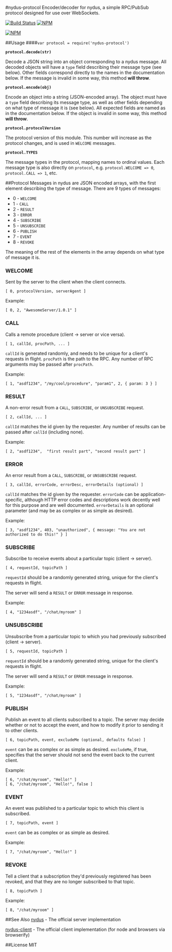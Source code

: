 #nydus-protocol
Encoder/decoder for nydus, a simple RPC/PubSub protocol designed for use over WebSockets.

[![Build Status](https://img.shields.io/travis/tec27/nydus-protocol.png?style=flat)](https://travis-ci.org/tec27/nydus-protocol)
[![NPM](https://img.shields.io/npm/v/nydus-protocol.svg?style=flat)](https://www.npmjs.org/package/nydus-protocol)

[![NPM](https://nodei.co/npm/nydus-protocol.png)](https://nodei.co/npm/nydus-protocol/)

##Usage
####`var protocol = require('nydus-protocol')`

<b><code>protocol.decode(str)</code></b>

Decode a JSON string into an object corresponding to a nydus message. All decoded objects will have a `type` field describing their message type (see below). Other fields correspond directly to the names in the documentation below. If the message is invalid in some way, this method <b>will throw</b>.

<b><code>protocol.encode(obj)</code></b>

Encode an object into a string (JSON-encoded array). The object must have a `type` field describing its message type, as well as other fields depending on what type of message it is (see below). All expected fields are named as in the documentation below. If the object is invalid in some way, this method <b>will throw</b>.

<b><code>protocol.protocolVersion</code></b>

The protocol version of this module. This number will increase as the protocol changes, and is used in `WELCOME` messages.

<b><code>protocol.TYPES</code></b>

The message types in the protocol, mapping names to ordinal values. Each message type is also directly on `protocol`, e.g. `protocol.WELCOME => 0`, `protocol.CALL => 1`, etc.

##Protocol
Messages in nydus are JSON encoded arrays, with the first element describing the type of message. There are 9 types of messages:

* 0 - `WELCOME`
* 1 - `CALL`
* 2 - `RESULT`
* 3 - `ERROR`
* 4 - `SUBSCRIBE`
* 5 - `UNSUBSCRIBE`
* 6 - `PUBLISH`
* 7 - `EVENT`
* 8 - `REVOKE`

The meaning of the rest of the elements in the array depends on what type of message it is.

### WELCOME
Sent by the server to the client when the client connects. 

```
[ 0, protocolVersion, serverAgent ]
```
Example:
```
[ 0, 2, "AwesomeServer/1.0.1" ]
```

### CALL
Calls a remote procedure (client -> server or vice versa).

```
[ 1, callId, procPath, ... ]
```
`callId` is generated randomly, and needs to be unique for a client's requests in flight.
`procPath` is the path to the RPC.
Any number of RPC arguments may be passed after `procPath`.

Example:
```
[ 1, "asdf1234", "/my/cool/procedure", "param1", 2, { param: 3 } ]
```

### RESULT
A non-error result from a `CALL`, `SUBSCRIBE`, or `UNSUBSCRIBE` request.

```
[ 2, callId, ... ]
```
`callId` matches the id given by the requester.
Any number of results can be passed after `callId` (including none).

Example:
```
[ 2, "asdf1234",  "first result part", "second result part" ]
```

### ERROR
An error result from a `CALL`, `SUBSCRIBE`, or `UNSUBSCRIBE` request.

```
[ 3, callId, errorCode, errorDesc, errorDetails (optional) ]
```
`callId` matches the id given by the requester.
`errorCode` can be application-specific, although HTTP error codes and descriptions work decently
well for this purpose and are well documented.
`errorDetails` is an optional parameter (and may be as complex or as simple as desired).

Example:
```
[ 3, "asdf1234", 403, "unauthorized", { message: "You are not authorized to do this!" } ]
```

### SUBSCRIBE
Subscribe to receive events about a particular topic (client -> server).

```
[ 4, requestId, topicPath ]
```
`requestId` should be a randomly generated string, unique for the client's requests in flight.

The server will send a `RESULT` or `ERROR` message in response.

Example:
```
[ 4, "1234asdf", "/chat/myroom" ]
```

### UNSUBSCRIBE
Unsubscribe from a particular topic to which you had previously subscribed (client -> server).

```
[ 5, requestId, topicPath ]
```
`requestId` should be a randomly generated string, unique for the client's requests in flight.

The server will send a `RESULT` or `ERROR` message in response.

Example:
```
[ 5, "1234asdf", "/chat/myroom" ]
```

### PUBLISH
Publish an event to all clients subscribed to a topic. The server may decide whether or not to
accept the event, and how to modify it prior to sending it to other clients.

```
[ 6, topicPath, event, excludeMe (optional, defaults false) ]
```
`event` can be as complex or as simple as desired.
`excludeMe`, if true, specifies that the server should not send the event back to the current client.

Example:
```
[ 6, "/chat/myroom", "Hello!" ]
[ 6, "/chat/myroom", "Hello!", false ]
```

### EVENT
An event was published to a particular topic to which this client is subscribed.

```
[ 7, topicPath, event ]
```
`event` can be as complex or as simple as desired.

Example:
```
[ 7, "/chat/myroom", "Hello!" ]
```

### REVOKE
Tell a client that a subscription they'd previously registered has been revoked, and that they are
no longer subscribed to that topic.

```
[ 8, topicPath ]
```

Example:
```
[ 8, "/chat/myroom" ]
```

##See Also
[nydus](https://github.com/tec27/nydus) - The official server implementation

[nydus-client](https://github.com/tec27/nydus-client) - The official client implementation (for node and browsers via browserify)

##License
MIT
